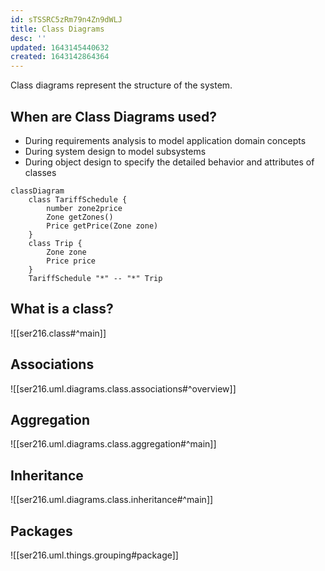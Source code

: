 ```yaml
---
id: sTSSRC5zRm79n4Zn9dWLJ
title: Class Diagrams
desc: ''
updated: 1643145440632
created: 1643142864364
---
```


Class diagrams represent the structure of the system.

## When are Class Diagrams used?
- During requirements analysis to model application domain concepts
- During system design to model subsystems
- During object design to specify the detailed behavior and attributes of classes
```mermaid
classDiagram
    class TariffSchedule {
        number zone2price
        Zone getZones()
        Price getPrice(Zone zone)
    }
    class Trip {
        Zone zone
        Price price
    }
    TariffSchedule "*" -- "*" Trip
```
## What is a class?
![[ser216.class#^main]]
## Associations
![[ser216.uml.diagrams.class.associations#^overview]]
## Aggregation
![[ser216.uml.diagrams.class.aggregation#^main]]
## Inheritance
![[ser216.uml.diagrams.class.inheritance#^main]]
## Packages
![[ser216.uml.things.grouping#package]]